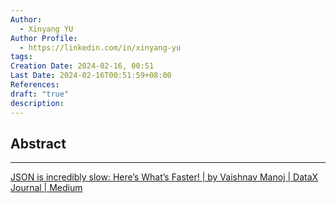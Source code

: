 ```yaml
---
Author:
  - Xinyang YU
Author Profile:
  - https://linkedin.com/in/xinyang-yu
tags: 
Creation Date: 2024-02-16, 00:51
Last Date: 2024-02-16T00:51:59+08:00
References: 
draft: "true"
description: 
---
```

## Abstract
---
[JSON is incredibly slow: Here’s What’s Faster! | by Vaishnav Manoj | DataX Journal | Medium](https://medium.com/data-science-community-srm/json-is-incredibly-slow-heres-what-s-faster-ca35d5aaf9e8)